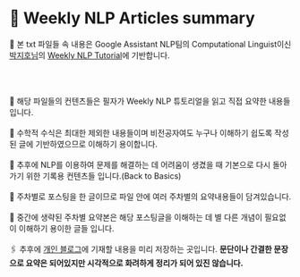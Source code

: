 # 📰 Weekly NLP Articles summary

<p>🔗 본 txt 파일들 속 내용은 Google Assistant NLP팀의 Computational Linguist이신 <a href='https://jiho-ml.com/about-me/'>박지호님</a>의 <a href='https://jiho-ml.com/tag/weekly-nlp/'>Weekly NLP Tutorial</a>에 기반합니다.</p><br><br>

📌 해당 파일들의 컨텐츠들은 필자가 Weekly NLP 튜토리얼을 읽고 직접 요약한 내용들 입니다.<br><br>
📌 수학적 수식은 최대한 제외한 내용들이며 비전공자여도 누구나 이해하기 쉽도록 작성된 글에 기반하였으므로 이해하기 용이합니다.<br><br>
📌 추후에 NLP를 이용하여 문제를 해결하는 데 어려움이 생겼을 때 기본으로 다시 돌아가기 위한 기록용 컨텐츠들 입니다.(Back to Basics)<br><br>
📌 주차별로 포스팅을 한 글이므로 파일 안에 여러 주차별의 요약내용들이 담겨있습니다.<br><br>
📌 중간에 생략된 주차별 요약본은 해당 포스팅글을 이해하는 데 별 다른 개념이 필요없이 이해하기 용이한 글들 입니다.<br><br>
🖇 추후에 <a href='https://techblog-history-younghunjo1.tistory.com/'>개인 블로그</a>에 기재할 내용을 미리 저장하는 곳입니다. **문단이나 간결한 문장으로 요약은 되어있지만 시각적으로 화려하게 정리가 되어 있진 않습니다.**

